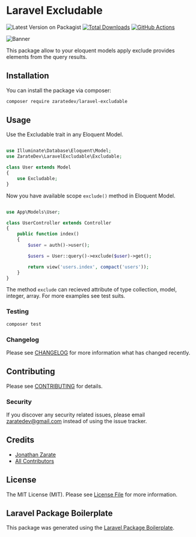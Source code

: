 # Laravel Excludable

![Latest Version on Packagist](https://img.shields.io/packagist/v/zaratedev/laravel-excludable)
[![Total Downloads](https://img.shields.io/packagist/dt/zaratedev/laravel-excludable.svg?style=flat-square)](https://packagist.org/packages/zaratedev/laravel-excludable)
[![GitHub Actions](https://github.com/zaratedev/laravel-excludable/actions/workflows/main.yml/badge.svg?branch=main)](https://github.com/zaratedev/laravel-excludable/actions/workflows/main.yml)

![Banner](https://banners.beyondco.de/Laravel%20Excludable.png?theme=light&packageManager=composer+require&packageName=zaratedev%2Flaravel-excludable&pattern=fourPointStars&style=style_1&description=Exclude+the+provided+elements+from+the+query+results&md=1&showWatermark=0&fontSize=100px&images=https%3A%2F%2Flaravel.com%2Fimg%2Flogomark.min.svg)

This package allow to your eloquent models apply exclude provides elements from the query results.

## Installation

You can install the package via composer:

```bash
composer require zaratedev/laravel-excludable
```

## Usage
Use the Excludable trait in any Eloquent Model.

```php

use Illuminate\Database\Eloquent\Model;
use ZarateDev\LaravelExcludable\Excludable;

class User extends Model
{
    use Excludable;
}
```

Now you have available scope `exclude()` method in Eloquent Model.

```php

use App\Models\User;

class UserController extends Controller
{
    public function index()
    {
        $user = auth()->user();

        $users = User::query()->exclude($user)->get();

        return view('users.index', compact('users'));
    }
}
```

The method `exclude` can recieved attribute of type collection, model, integer, array. For more examples see test suits.

### Testing

```bash
composer test
```

### Changelog

Please see [CHANGELOG](CHANGELOG.md) for more information what has changed recently.

## Contributing

Please see [CONTRIBUTING](CONTRIBUTING.md) for details.

### Security

If you discover any security related issues, please email zaratedev@gmail.com instead of using the issue tracker.

## Credits

-   [Jonathan Zarate](https://github.com/zaratedev)
-   [All Contributors](../../contributors)

## License

The MIT License (MIT). Please see [License File](LICENSE.md) for more information.

## Laravel Package Boilerplate

This package was generated using the [Laravel Package Boilerplate](https://laravelpackageboilerplate.com).
